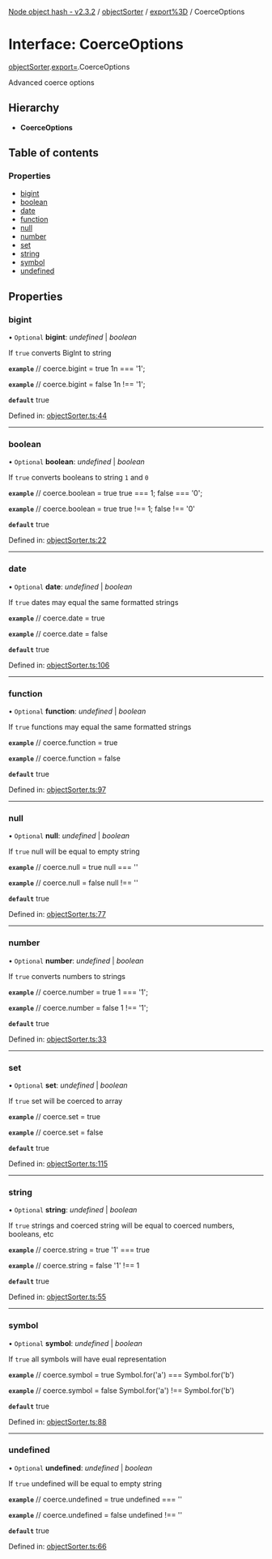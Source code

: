 [Node object hash - v2.3.2](../README.md) / [objectSorter](../modules/objectsorter.md) / [export%3D](../modules/objectsorter.export_.md) / CoerceOptions

# Interface: CoerceOptions

[objectSorter](../modules/objectsorter.md).[export=](../modules/objectsorter.export_.md).CoerceOptions

Advanced coerce options

## Hierarchy

- **CoerceOptions**

## Table of contents

### Properties

- [bigint](objectsorter.export_.coerceoptions.md#bigint)
- [boolean](objectsorter.export_.coerceoptions.md#boolean)
- [date](objectsorter.export_.coerceoptions.md#date)
- [function](objectsorter.export_.coerceoptions.md#function)
- [null](objectsorter.export_.coerceoptions.md#null)
- [number](objectsorter.export_.coerceoptions.md#number)
- [set](objectsorter.export_.coerceoptions.md#set)
- [string](objectsorter.export_.coerceoptions.md#string)
- [symbol](objectsorter.export_.coerceoptions.md#symbol)
- [undefined](objectsorter.export_.coerceoptions.md#undefined)

## Properties

### bigint

• `Optional` **bigint**: _undefined_ | _boolean_

If `true` converts BigInt to string

**`example`**
// coerce.bigint = true
1n === '1';

**`example`**
// coerce.bigint = false
1n !== '1';

**`default`** true

Defined in: [objectSorter.ts:44](https://github.com/SkeLLLa/node-object-hash/blob/b745be3/src/objectSorter.ts#L44)

---

### boolean

• `Optional` **boolean**: _undefined_ | _boolean_

If `true` converts booleans to string `1` and `0`

**`example`**
// coerce.boolean = true
true === 1;
false === '0';

**`example`**
// coerce.boolean = true
true !== 1;
false !== '0'

**`default`** true

Defined in: [objectSorter.ts:22](https://github.com/SkeLLLa/node-object-hash/blob/b745be3/src/objectSorter.ts#L22)

---

### date

• `Optional` **date**: _undefined_ | _boolean_

If `true` dates may equal the same formatted strings

**`example`**
// coerce.date = true

**`example`**
// coerce.date = false

**`default`** true

Defined in: [objectSorter.ts:106](https://github.com/SkeLLLa/node-object-hash/blob/b745be3/src/objectSorter.ts#L106)

---

### function

• `Optional` **function**: _undefined_ | _boolean_

If `true` functions may equal the same formatted strings

**`example`**
// coerce.function = true

**`example`**
// coerce.function = false

**`default`** true

Defined in: [objectSorter.ts:97](https://github.com/SkeLLLa/node-object-hash/blob/b745be3/src/objectSorter.ts#L97)

---

### null

• `Optional` **null**: _undefined_ | _boolean_

If `true` null will be equal to empty string

**`example`**
// coerce.null = true
null === ''

**`example`**
// coerce.null = false
null !== ''

**`default`** true

Defined in: [objectSorter.ts:77](https://github.com/SkeLLLa/node-object-hash/blob/b745be3/src/objectSorter.ts#L77)

---

### number

• `Optional` **number**: _undefined_ | _boolean_

If `true` converts numbers to strings

**`example`**
// coerce.number = true
1 === '1';

**`example`**
// coerce.number = false
1 !== '1';

**`default`** true

Defined in: [objectSorter.ts:33](https://github.com/SkeLLLa/node-object-hash/blob/b745be3/src/objectSorter.ts#L33)

---

### set

• `Optional` **set**: _undefined_ | _boolean_

If `true` set will be coerced to array

**`example`**
// coerce.set = true

**`example`**
// coerce.set = false

**`default`** true

Defined in: [objectSorter.ts:115](https://github.com/SkeLLLa/node-object-hash/blob/b745be3/src/objectSorter.ts#L115)

---

### string

• `Optional` **string**: _undefined_ | _boolean_

If `true` strings and coerced string will be equal to coerced numbers, booleans, etc

**`example`**
// coerce.string = true
'1' === true

**`example`**
// coerce.string = false
'1' !== 1

**`default`** true

Defined in: [objectSorter.ts:55](https://github.com/SkeLLLa/node-object-hash/blob/b745be3/src/objectSorter.ts#L55)

---

### symbol

• `Optional` **symbol**: _undefined_ | _boolean_

If `true` all symbols will have eual representation

**`example`**
// coerce.symbol = true
Symbol.for('a') === Symbol.for('b')

**`example`**
// coerce.symbol = false
Symbol.for('a') !== Symbol.for('b')

**`default`** true

Defined in: [objectSorter.ts:88](https://github.com/SkeLLLa/node-object-hash/blob/b745be3/src/objectSorter.ts#L88)

---

### undefined

• `Optional` **undefined**: _undefined_ | _boolean_

If `true` undefined will be equal to empty string

**`example`**
// coerce.undefined = true
undefined === ''

**`example`**
// coerce.undefined = false
undefined !== ''

**`default`** true

Defined in: [objectSorter.ts:66](https://github.com/SkeLLLa/node-object-hash/blob/b745be3/src/objectSorter.ts#L66)
